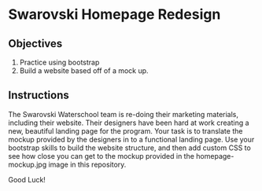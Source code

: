 # Swarovski Homepage Redesign

## Objectives

1. Practice using bootstrap
2. Build a website based off of a mock up.

## Instructions

The Swarovski Waterschool team is re-doing their marketing materials, including their website. Their designers have been hard at work creating a new, beautiful landing page for the program. Your task is to translate the mockup provided by the designers in to a functional landing page. Use your bootstrap skills to build the website structure, and then add custom CSS to see how close you can get to the mockup provided in the homepage-mockup.jpg image in this repository.

Good Luck!